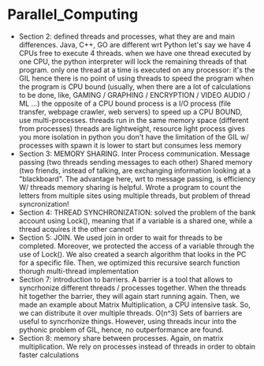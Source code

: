 # Parallel_Computing
- Section 2: defined threads and processes, what they are and main differences. Java, C++, GO are different wrt Python let's say we have 4 CPUs free to execute 4 threads. when we have one thread executed by one CPU, the python interpreter will lock the remaining threads of that program. only one thread at a time is executed on any processor: it's the GIL hence there is no point of using threads to speed the program when the program is CPU bound (usually, when there are a lot of calculations to be done, like, GAMING / GRAPHING / ENCRYPTION / VIDEO AUDIO / ML ...) the opposite of a CPU bound process is a I/O process (file transfer, webpage crawler, web servers) to speed up a CPU BOUND, use multi-processes. threads run in the same memory space (different from processes) threads are lightweight, resource light process gives you more isolation in python you don't have the limitation of the GIL w/ processes with spawn it is lower to start but consumes less memory
- Section 3: MEMORY SHARING. Inter Process communication. Message passing (two threads sending messages to each other) Shared memory (two friends, instead of talking, are exchanging information looking at a "blackboard". The advantage here, wrt to message passing, is efficiency W/ threads memory sharing is helpful. Wrote a program to count the letters from multiple sites using multiple threads, but problem of thread syncronization!
- Section 4: THREAD SYNCHRONIZATION: solved the problem of the bank account using Lock(), meaning that if a variable is a shared one, while a thread acquires it the other cannot!
- Section 5: JOIN. We used join in order to wait for threads to be completed. Moreover, we protected the access of a variable through the use of Lock(). We also created a search algorithm that looks in the PC for a specific file. Then, we optimized this recursive search function thorugh multi-thread implementation
- Section 7: introduction to barriers. A barrier is a tool that allows to syncrhonize different threads / processes together. When the threads hit together the barrier, they will again start running again. Then, we made an example about Matrix Multiplication, a CPU intensive task. So, we can distribute it over multiple threads. O(n^3) Sets of barriers are useful to syncrhonize things. However, using threads incur into the pythonic problem of GIL, hence, no outperformance are found.
- Section 8: memory share between processes. Again, on matrix multiplication. We rely on processes instead of threads in order to obtain faster calculations
